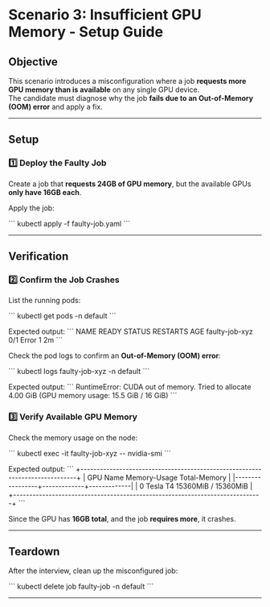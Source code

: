 # Scenario 3: Insufficient GPU Memory - Setup Guide

## **Objective**
This scenario introduces a misconfiguration where a job **requests more GPU memory than is available** on any single GPU device.  
The candidate must diagnose why the job **fails due to an Out-of-Memory (OOM) error** and apply a fix.

---

## **Setup**

### **1️⃣ Deploy the Faulty Job**
Create a job that **requests 24GB of GPU memory**, but the available GPUs **only have 16GB each**.

Apply the job:

\```
kubectl apply -f faulty-job.yaml
\```

---

## **Verification**

### **2️⃣ Confirm the Job Crashes**
List the running pods:

\```
kubectl get pods -n default
\```

Expected output:
\```
NAME           READY   STATUS    RESTARTS   AGE
faulty-job-xyz   0/1     Error     1          2m
\```

Check the pod logs to confirm an **Out-of-Memory (OOM) error**:

\```
kubectl logs faulty-job-xyz -n default
\```

Expected output:
\```
RuntimeError: CUDA out of memory. Tried to allocate 4.00 GiB (GPU memory usage: 15.5 GiB / 16 GiB)
\```

### **3️⃣ Verify Available GPU Memory**
Check the memory usage on the node:

\```
kubectl exec -it faulty-job-xyz -- nvidia-smi
\```

Expected output:
\```
+-----------------------------------------------------------------------------+
| GPU  Name        Memory-Usage   Total-Memory |
|-----------------+-------------+-------------|
|  0  Tesla T4     15360MiB /  15360MiB       |
+-----------------------------------------------------------------------------+
\```

Since the GPU has **16GB total**, and the job **requires more**, it crashes.

---

## **Teardown**
After the interview, clean up the misconfigured job:

\```
kubectl delete job faulty-job -n default
\```

---